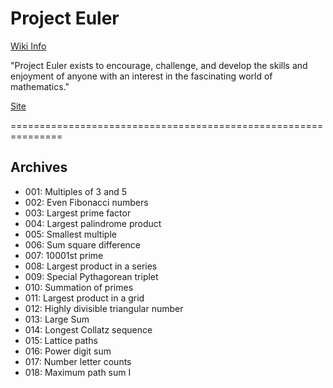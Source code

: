 # Project Euler  
  
[Wiki Info](https://en.wikipedia.org/wiki/Project_Euler)  
  
"Project Euler exists to encourage, challenge, and develop the skills and enjoyment of anyone with an interest in the fascinating world of mathematics."  
  
[Site](https://projecteuler.net/)  
  
===============================================================  
## Archives  

- 001: Multiples of 3 and 5
- 002: Even Fibonacci numbers
- 003: Largest prime factor
- 004: Largest palindrome product
- 005: Smallest multiple
- 006: Sum square difference  
- 007: 10001st prime  
- 008: Largest product in a series  
- 009: Special Pythagorean triplet  
- 010: Summation of primes  
- 011: Largest product in a grid  
- 012: Highly divisible triangular number  
- 013: Large Sum  
- 014: Longest Collatz sequence  
- 015: Lattice paths  
- 016: Power digit sum  
- 017: Number letter counts  
- 018: Maximum path sum I  